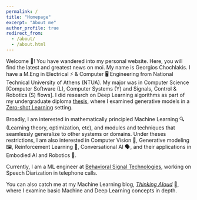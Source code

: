 ```yaml
---
permalink: /
title: "Homepage"
excerpt: "About me"
author_profile: true
redirect_from: 
  - /about/
  - /about.html
---
```


Welcome 👋! You have wandered into my personal website. Here, you will find the latest and greatest news on moi. My name is Georgios Chochlakis. I have a M.Eng in Electrical ⚡ & Computer 🖥️ Engineering from National Technical University of Athens (NTUA). My major was in Computer Science [Computer Software (L), Computer Systems (Y) and Signals, Control & Robotics (S) flows]. I did research on Deep Learning algorithms as part of my undergraduate diploma [thesis](http://artemis.cslab.ece.ntua.gr:8080/jspui/handle/123456789/17793), where I examined generative models in a [Zero-shot Learning](https://en.wikipedia.org/wiki/Zero-shot_learning) setting.

Broadly, I am interested in mathematically principled Machine Learning 🔍 (Learning theory, optimization, etc), and modules and techniques that seamlessly generalize to other systems or domains. Under theses restrictions, I am also interested in Computer Vision 👀, Generative modeling 🖼️, Reinforcement Learning 🤯, Conversational AI 🗣️, and their applications in Embodied AI and Robotics 🦿. 

Currently, I am a ML engineer at [Behavioral Signal Technologies](https://behavioralsignals.com/), working on Speech Diarization in telephone calls. 

You can also catch me at my Machine Learning blog, [*Thinking AIoud*](https://thinking-ai-aloud.blogspot.com/) 💭, where I examine basic Machine and Deep Learning concepts in depth.
